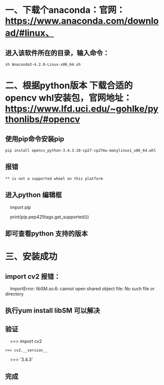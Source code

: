 # 一、下载个anaconda：官网：https://www.anaconda.com/download/#linux、 
## 进入该软件所在的目录，输入命令：

    sh Anaconda3-4.2.0-Linux-x86_64.sh 
    
# 二、根据python版本 下载合适的opencv whl安装包，官网地址：https://www.lfd.uci.edu/~gohlke/pythonlibs/#opencv
## 使用pip命令安装pip   

    pip install opencv_python-3.4.3.18-cp27-cp27mu-manylinux1_x86_64.whl
    
## 报错  

    ** is not a supported wheel on this platform
    
## 进入python 编辑框

    import pip
    
    print(pip.pep425tags.get_supported())
    
## 即可查看python 支持的版本
# 三、安装成功
## import cv2 报错：

    ImportError: libSM.so.6: cannot open shared object file: No such file or directory
    
## 执行yum install libSM 可以解决
## 验证
    >>> import cv2
    
    >>> cv2.__version__
    
    >>> '3.4.3'
    
## 完成
